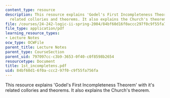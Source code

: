 ```yaml
---
content_type: resource
description: This resource explains 'Godel's First Incompleteness Theorem' with it's
  related collories and theorems. It also explains the Church's theorem.
file: /courses/24-242-logic-ii-spring-2004/84bf60d16f0accc297f0c9f55fa756fa_1st_incompletens.pdf
file_type: application/pdf
learning_resource_types:
- Lecture Notes
ocw_type: OCWFile
parent_title: Lecture Notes
parent_type: CourseSection
parent_uid: 797097cc-c3b9-3653-0f40-c0f8598b2654
resourcetype: Document
title: 1st_incompletens.pdf
uid: 84bf60d1-6f0a-ccc2-97f0-c9f55fa756fa
---
```

This resource explains 'Godel's First Incompleteness Theorem' with it's related collories and theorems. It also explains the Church's theorem.

